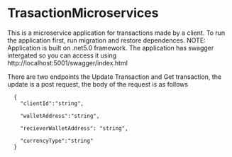 # TrasactionMicroservices

This is a microservice application for transactions made by a client.
To run the application first, run migration and restore dependences. NOTE: Application is built on .net5.0 framework.
 The application has swagger intergated so you can access it using http://localhost:5001/swagger/index.html 

There are two endpoints the Update Transaction and Get transaction, the update is a post request, the body of the request is as follows
      
      {
        "clientId":"string",
        
        "walletAddress":"string",
        
        "recieverWalletAddress": "string",
        
        "currencyType":"string"
      }
 
